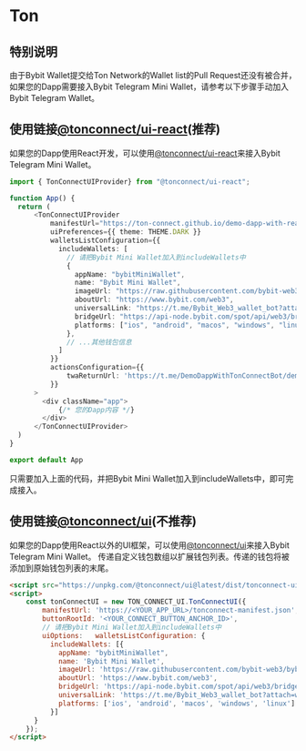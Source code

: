 # Ton

## 特别说明

由于Bybit Wallet提交给Ton Network的Wallet list的Pull Request还没有被合并，如果您的Dapp需要接入Bybit Telegram Mini Wallet，请参考以下步骤手动加入Bybit Telegram Wallet。

## 使用链接[@tonconnect/ui-react](https://docs.ton.org/mandarin/develop/dapps/ton-connect/developers#ton-connect-ui-react)(推荐)

如果您的Dapp使用React开发，可以使用[@tonconnect/ui-react](https://docs.ton.org/mandarin/develop/dapps/ton-connect/developers#ton-connect-ui-react)来接入Bybit Telegram Mini Wallet。

```typescript
import { TonConnectUIProvider} from "@tonconnect/ui-react";

function App() {
  return (
      <TonConnectUIProvider
          manifestUrl="https://ton-connect.github.io/demo-dapp-with-react-ui/tonconnect-manifest.json"
          uiPreferences={{ theme: THEME.DARK }}
          walletsListConfiguration={{
            includeWallets: [
              // 请把Bybit Mini Wallet加入到includeWallets中
              {
                appName: "bybitMiniWallet",
                name: "Bybit Mini Wallet",
                imageUrl: "https://raw.githubusercontent.com/bybit-web3/bybit-web3.github.io/main/docs/images/bybit-logo.png",
                aboutUrl: "https://www.bybit.com/web3",
                universalLink: "https://t.me/Bybit_Web3_wallet_bot?attach=wallet",
                bridgeUrl: "https://api-node.bybit.com/spot/api/web3/bridge/ton/bridge",
                platforms: ["ios", "android", "macos", "windows", "linux"]
              },
              // ...其他钱包信息
            ]
          }}
          actionsConfiguration={{
              twaReturnUrl: 'https://t.me/DemoDappWithTonConnectBot/demo'
          }}
      >
        <div className="app">
            {/* 您的Dapp内容 */}
        </div>
      </TonConnectUIProvider>
  )
}

export default App
```

只需要加入上面的代码，并把Bybit Mini Wallet加入到includeWallets中，即可完成接入。

## 使用链接[@tonconnect/ui](https://docs.ton.org/mandarin/develop/dapps/ton-connect/developers#ton-connect-ui-react)(不推荐)

如果您的Dapp使用React以外的UI框架，可以使用[@tonconnect/ui](https://docs.ton.org/mandarin/develop/dapps/ton-connect/developers#ton-connect-ui-react)来接入Bybit Telegram Mini Wallet。
传递自定义钱包数组以扩展钱包列表。传递的钱包将被添加到原始钱包列表的末尾。

```html
<script src="https://unpkg.com/@tonconnect/ui@latest/dist/tonconnect-ui.min.js"></script>
<script>
    const tonConnectUI = new TON_CONNECT_UI.TonConnectUI({
        manifestUrl: 'https://<YOUR_APP_URL>/tonconnect-manifest.json',
        buttonRootId: '<YOUR_CONNECT_BUTTON_ANCHOR_ID>',
        // 请把Bybit Mini Wallet加入到includeWallets中
        uiOptions:   walletsListConfiguration: {
          includeWallets: [{
            appName: "bybitMiniWallet",
            name: 'Bybit Mini Wallet',
            imageUrl: 'https://raw.githubusercontent.com/bybit-web3/bybit-web3.github.io/main/docs/images/bybit-logo.png',
            aboutUrl: 'https://www.bybit.com/web3',
            bridgeUrl: 'https://api-node.bybit.com/spot/api/web3/bridge/ton/bridge',
            universalLink: 'https://t.me/Bybit_Web3_wallet_bot?attach=wallet',
            platforms: ['ios', 'android', 'macos', 'windows', 'linux']
          }]
      }
    });
</script>
```

